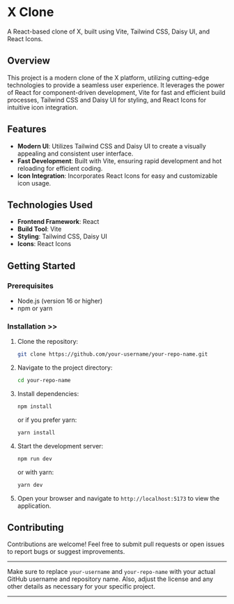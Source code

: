 # X Clone

A React-based clone of X, built using Vite, Tailwind CSS, Daisy UI, and React Icons.

## Overview

This project is a modern clone of the X platform, utilizing cutting-edge technologies to provide a seamless user experience. It leverages the power of React for component-driven development, Vite for fast and efficient build processes, Tailwind CSS and Daisy UI for styling, and React Icons for intuitive icon integration.

## Features


- **Modern UI**: Utilizes Tailwind CSS and Daisy UI to create a visually appealing and consistent user interface.
- **Fast Development**: Built with Vite, ensuring rapid development and hot reloading for efficient coding.
- **Icon Integration**: Incorporates React Icons for easy and customizable icon usage.

## Technologies Used

- **Frontend Framework**: React
- **Build Tool**: Vite
- **Styling**: Tailwind CSS, Daisy UI
- **Icons**: React Icons

## Getting Started

### Prerequisites

- Node.js (version 16 or higher)
- npm or yarn

### Installation >>

1. Clone the repository:
   ```bash
   git clone https://github.com/your-username/your-repo-name.git
   ```

2. Navigate to the project directory:
   ```bash
   cd your-repo-name
   ```

3. Install dependencies:
   ```bash
   npm install
   ```

   or if you prefer yarn:
   ```bash
   yarn install
   ```

4. Start the development server:
   ```bash
   npm run dev
   ```

   or with yarn:
   ```bash
   yarn dev
   ```

5. Open your browser and navigate to `http://localhost:5173` to view the application.

## Contributing

Contributions are welcome! Feel free to submit pull requests or open issues to report bugs or suggest improvements.


---

Make sure to replace `your-username` and `your-repo-name` with your actual GitHub username and repository name. Also, adjust the license and any other details as necessary for your specific project.

---
